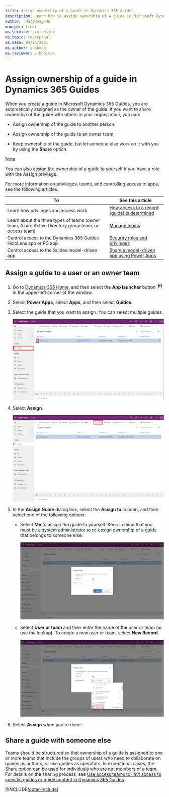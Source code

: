 ```yaml
---
title: Assign ownership of a guide in Dynamics 365 Guides
description: Learn how to assign ownership of a guide in Microsoft Dynamics 365 Guides.
author:  MattHoag-MS
manager: tfehr
ms.service: crm-online
ms.topic: conceptual
ms.date: 04/14/2021
ms.author: v-mhoag
ms.reviewer: v-bholmes
---
```

<!-- This article is a copy of the article below with the term "record" updated to "guide".   A better solution will have to be found to "customize" core power apps support documents to address the specific D365 Guides user experience.  
https://docs.microsoft.com/powerapps/user/assign-or-share-records -->

# Assign ownership of a guide in Dynamics 365 Guides

When you create a guide in Microsoft Dynamics 365 Guides, you are automatically assigned as the owner of the guide. If you want to share ownership of the guide with others in your organization, you can:

- Assign ownership of the guide to another person. 

- Assign ownership of the guide to an owner team. 

- Keep ownership of the guide, but let someone else work on it with you by using the **Share** option.

> [!NOTE]
> You can also assign the ownership of a guide to yourself if you have a role with the Assign privilege.

For more information on privileges, teams, and controlling access to apps, see the following articles.

|To|See this article|
|---------------------------------------|-----------------------------------------------------|
|Learn how privileges and access work| [How access to a record (guide) is determined](https://docs.microsoft.com/power-platform/admin/how-record-access-determined)|
|Learn about the three types of teams (*owner* team, Azure Active Directory *group* team, or *access* team)|[Manage teams](https://docs.microsoft.com/power-platform/admin/manage-teams)|
|Control access to the Dynamics 365 Guides HoloLens app or PC app|[Security roles and privileges](https://docs.microsoft.com/power-platform/admin/security-roles-privileges#team-members-privilege-inheritance)|
|Control access to the Guides model-driven app| [Share a model-driven app using Power Apps](https://docs.microsoft.com/powerapps/maker/model-driven-apps/share-model-driven-app)|

## Assign a guide to a user or an owner team

1. Go to [Dynamics 365 Home](https://home.dynamics.com/), and then select the **App launcher** button ![app launcher icon](media/app-launcher-icon.png) in the upper-left corner of the window.

2. Select **Power Apps**, select **Apps**, and then select **Guides**.  

3. Select the guide that you want to assign. You can select multiple guides.
   
   ![Select the guide that you want to reassign](media/admin-access-assign-01.PNG "Select the guide that you want to reassign")

4. Select **Assign**.

   ![Select assign a guide](media/admin-access-assign-02.png "Select assign a guide")

5. In the **Assign Guide** dialog box, select the **Assign to** column, and then select one of the following options:

    - Select **Me** to assign the guide to yourself. Keep in mind that you must be a system administrator to re-assign ownership of a guide that belongs to someone else.    
      
      ![Select Me to assign the guide to yourself](media/admin-access-assign-03.png "Select Me to assign the guide to yourself")
      
    - Select **User or team** and then enter the name of the user or team (or use the lookup). To create a new user or team, select **New Record**.
      
      ![Use the lookup to reassign a guide](media/admin-access-assign-04.png "Use the lookup to reassign a guide")
      
6. Select **Assign** when you're done.

## Share a guide with someone else

Teams should be structured so that ownership of a guide is assigned to one or more teams that include the groups of users who need to collaborate on guides as authors, or use guides as operators. In exceptional cases, the Share option can be used for individuals who are not members of a team. For details on the sharing process, see [Use access teams to limit access to specific guides or guide content in Dynamics 365 Guides](https://docs.microsoft.com/dynamics365/mixed-reality/guides/admin-access-teams).

[!INCLUDE[footer-include](../includes/footer-banner.md)]
